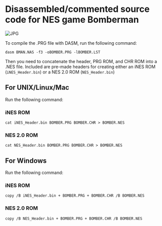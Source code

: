 # Disassembled/commented source code for NES game Bomberman

![JPG](/imgstore/whc4f9a3ebbbf486.jpg)

To compile the .PRG file with DASM, run the following command:

`dasm BMAN.NAS -f3 -oBOMBER.PRG -lBOMBER.LST`

Then you need to concatenate the header, PRG ROM, and CHR ROM into a .NES file. Included are pre-made headers for creating either an iNES ROM (`iNES_Header.bin`) or a NES 2.0 ROM (`NES_Header.bin`)

## For UNIX/Linux/Mac

Run the following command:

### iNES ROM

`cat iNES_Header.bin BOMBER.PRG BOMBER.CHR > BOMBER.NES`

### NES 2.0 ROM

`cat NES_Header.bin BOMBER.PRG BOMBER.CHR > BOMBER.NES`


## For Windows

Run the following command:

### iNES ROM

`copy /B iNES_Header.bin + BOMBER.PRG + BOMBER.CHR /B BOMBER.NES`

### NES 2.0 ROM

`copy /B NES_Header.bin + BOMBER.PRG + BOMBER.CHR /B BOMBER.NES`





